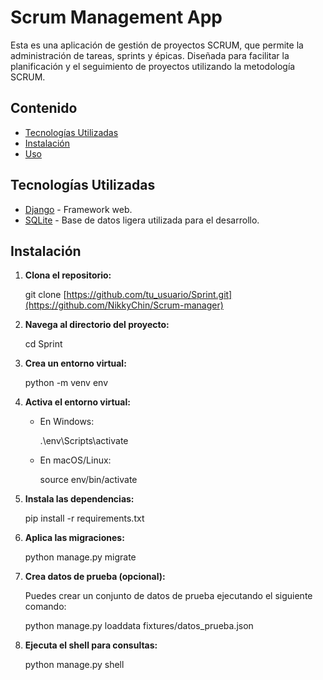 # Scrum Management App

Esta es una aplicación de gestión de proyectos SCRUM, que permite la administración de tareas, sprints y épicas. Diseñada para facilitar la planificación y el seguimiento de proyectos utilizando la metodología SCRUM.

## Contenido

- [Tecnologías Utilizadas](#tecnologías-utilizadas)
- [Instalación](#instalación)
- [Uso](#uso)

  
## Tecnologías Utilizadas

- [Django](https://www.djangoproject.com/) - Framework web.
- [SQLite](https://www.sqlite.org/index.html) - Base de datos ligera utilizada para el desarrollo.

## Instalación

1. **Clona el repositorio:**


   git clone [https://github.com/tu_usuario/Sprint.git](https://github.com/NikkyChin/Scrum-manager)


2. **Navega al directorio del proyecto:**


   cd Sprint


3. **Crea un entorno virtual:**


   python -m venv env


4. **Activa el entorno virtual:**

   - En Windows:
  
     .\env\Scripts\activate


   - En macOS/Linux:

     source env/bin/activate


5. **Instala las dependencias:**

 
   pip install -r requirements.txt


6. **Aplica las migraciones:**


   python manage.py migrate


7. **Crea datos de prueba (opcional):**

   Puedes crear un conjunto de datos de prueba ejecutando el siguiente comando:


   python manage.py loaddata fixtures/datos_prueba.json


8. **Ejecuta el shell para consultas:**


   python manage.py shell

